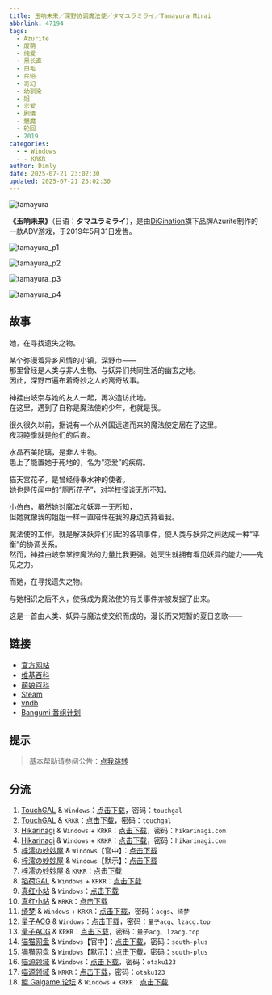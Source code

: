 ```yaml
---
title: 玉响未来／深野协调魔法使／タマユラミライ／Tamayura Mirai
abbrlink: 47194
tags:
  - Azurite
  - 废萌
  - 纯爱
  - 黑长直
  - 白毛
  - 民俗
  - 奇幻
  - 幼驯染
  - 姐
  - 恋爱
  - 剧情
  - 魅魔
  - 轮回
  - 2019
categories:
  - - Windows
  - - KRKR
author: Dimly
date: 2025-07-21 23:02:30
updated: 2025-07-21 23:02:30
---
```


![tamayura](https://static.30hb.cn/vndb/img/tamayura.webp)

**《玉响未来》**（日语：**タマユラミライ**），是由[DiGination](https://zh.moegirl.org.cn/index.php?title=DiGination&action=edit&redlink=1)旗下品牌Azurite制作的一款ADV游戏，于2019年5月31日发售。

<!-- more -->

![tamayura_p1](https://static.30hb.cn/vndb/img/tamayura_p1.webp)

![tamayura_p2](https://static.30hb.cn/vndb/img/tamayura_p2.webp)

![tamayura_p3](https://static.30hb.cn/vndb/img/tamayura_p3.webp)

![tamayura_p4](https://static.30hb.cn/vndb/img/tamayura_p4.webp)

## 故事

她，在寻找遗失之物。

某个弥漫着异乡风情的小镇，深野市——  
那里曾经是人类与非人生物、与妖异们共同生活的幽玄之地。  
因此，深野市遍布着奇妙之人的离奇故事。

神挂由岐奈与她的友人一起，再次造访此地。  
在这里，遇到了自称是魔法使的少年，也就是我。

很久很久以前，据说有一个从外国远道而来的魔法使定居在了这里。  
夜羽睦季就是他们的后裔。

水晶石美陀璃，是非人生物。  
患上了能置她于死地的，名为“恋爱”的疾病。

猫天宫花子，是曾经侍奉水神的使者。  
她也是传闻中的“厕所花子”，对学校怪谈无所不知。

小伯白，虽然她对魔法和妖异一无所知，  
但她就像我的姐姐一样一直陪伴在我的身边支持着我。

魔法使的工作，就是解决妖异们引起的各项事件，使人类与妖异之间达成一种“平衡”的协调关系。  
然而，神挂由岐奈掌控魔法的力量比我更强。她天生就拥有看见妖异的能力——鬼见之力。

而她，在寻找遗失之物。

与她相识之后不久，使我成为魔法使的有关事件亦被发掘了出来。

这是一首由人类、妖异与魔法使交织而成的，漫长而又短暂的夏日恋歌——

## 链接

- [官方网站](https://fanzagames-digination.com/azurite/tamayura/index.html)
- [维基百科](https://zh.wikipedia.org/wiki/%E7%8E%89%E9%9F%BF%E6%9C%AA%E4%BE%86)
- [萌娘百科](https://zh.moegirl.org.cn/%E7%8E%89%E5%93%8D%E6%9C%AA%E6%9D%A5)
- [Steam](https://store.steampowered.com/app/1960830/)
- [vndb](https://vndb.org/v23501)
- [Bangumi 番组计划](https://bgm.tv/subject/255032)

## 提示

> 基本帮助请参阅公告：[点我跳转](/p/announcement/)

## 分流

1.  [TouchGAL](https://www.touchgal.us/) & `Windows`：[点击下载](https://pan.touchgal.net/s/2wATg)，密码：`touchgal`
2.  [TouchGAL](https://www.touchgal.us/) & `KRKR`：[点击下载](https://pan.touchgal.net/s/GGkhX)，密码：`touchgal`
3.  [Hikarinagi](https://www.hikarinagi.net/) & `Windows` + `KRKR`：[点击下载](https://pan.yurari.moe/s/7Brcx)，密码：`hikarinagi.com`
4.  [Hikarinagi](https://www.hikarinagi.net/) & `Windows` + `KRKR`：[点击下载](https://pan.yurari.moe/s/K3lCv)，密码：`hikarinagi.com`
5.  [梓澪の妙妙屋](https://zi0.cc/) & `Windows`【官中】：[点击下载](https://zi0.cc/%E5%90%88%E9%9B%86%E7%B3%BB%E5%88%97/%E5%8D%97+GalGame%E6%B1%89%E5%8C%96%E5%8C%BA%E5%85%A8%E5%8C%BA%E8%B5%84%E6%BA%90%E5%A4%87%E4%BB%BD/05/[Azurite]%20%E3%82%BF%E3%83%9E%E3%83%A6%E3%83%A9%E3%83%9F%E3%83%A9%E3%82%A4%20%20%E7%8E%89%E5%93%8D%E6%9C%AA%E6%9D%A5%20%E6%B1%89%E5%8C%96%E7%A1%AC%E7%9B%98%E7%89%88%20%E6%B1%89%E5%8C%96%E7%A1%AC%E7%9B%98%E7%89%88[%E5%AE%98%E6%96%B9%E4%B8%AD%E8%8B%B1%E6%96%87].zip)
6.  [梓澪の妙妙屋](https://zi0.cc/) & `Windows`【默示】：[点击下载](https://zi0.cc/%E5%90%88%E9%9B%86%E7%B3%BB%E5%88%97/%E5%8D%97+GalGame%E6%B1%89%E5%8C%96%E5%8C%BA%E5%85%A8%E5%8C%BA%E8%B5%84%E6%BA%90%E5%A4%87%E4%BB%BD/05/[Azurite]%20%E3%82%BF%E3%83%9E%E3%83%A6%E3%83%A9%E3%83%9F%E3%83%A9%E3%82%A4%20%20%E7%8E%89%E5%93%8D%E6%9C%AA%E6%9D%A5%20%E6%B1%89%E5%8C%96%E7%A1%AC%E7%9B%98%E7%89%88[%E9%BB%98%E7%A4%BA%E6%B1%89%E5%8C%96%E7%BB%84].zip)
7.  [梓澪の妙妙屋](https://zi0.cc/) & `KRKR`：[点击下载](https://zi0.cc/,%E3%80%90ADV-%E5%86%92%E9%99%A9%E6%B8%B8%E6%88%8F%E3%80%91/%E3%80%90PC+%E5%AE%89%E5%8D%93%E3%80%91%E7%8E%89%E5%93%8D%E6%9C%AA%E6%9D%A5%EF%BC%8F%E6%B7%B1%E9%87%8E%E5%8D%8F%E8%B0%83%E9%AD%94%E6%B3%95%E4%BD%BF/%E3%80%90KRKR%E3%80%91%E3%80%90%E6%B1%89%E5%8C%96%E9%AB%98%E5%8E%8B%E3%80%91%E7%8E%89%E5%93%8D%E6%9C%AA%E6%9D%A5%EF%BC%8F%E6%B7%B1%E9%87%8E%E5%8D%8F%E8%B0%83%E9%AD%94%E6%B3%95%E4%BD%BF.zip)
8.  [稻荷GAL](https://inarigal.com/) & `Windows` + `KRKR`：[点击下载](https://inarigal.com/detail/377)
9.  [真红小站](https://www.shinnku.com/) & `Windows`：[点击下载](https://www.shinnku.com/files/shinnku/0/win/%E7%8E%89%E5%93%8D%E6%9C%AA%E6%9D%A5.7z)
10.  [真红小站](https://www.shinnku.com/) & `KRKR`：[点击下载](https://www.shinnku.com/files/shinnku/0/krkr/%E6%B7%B1%E9%87%8E%E5%8D%8F%E8%B0%83%E9%AD%94%E6%B3%95%E4%BD%BF.7z)
11.  [绮梦](https://acgs.one/) & `Windows` + `KRKR`：[点击下载](https://game.acgs.one/game/429.html)，密码：`acgs`、`绮梦`
12.  [量子ACG](https://lzacg.cc/) & `Windows`：[点击下载](https://lzacg.cc/649)，密码：`量子acg`、`lzacg.top`
13.  [量子ACG](https://lzacg.cc/) & `KRKR`：[点击下载](https://lzacg.cc/5878)，密码：`量子acg`、`lzacg.top`
14.  [猫猫网盘](https://catcat.cloud/) & `Windows`【官中】：[点击下载](https://catcat.cloud/GalGame/SP%E5%90%8E%E7%AB%AF1[GalGame%E5%88%86%E5%8C%BA]/GalGame%E5%90%88%E9%9B%86-05%E5%8F%B7%E6%9C%BA/Part06/[Azurite]%20%E7%8E%89%E5%93%8D%E6%9C%AA%E6%9D%A5%EF%BC%8F%E3%82%BF%E3%83%9E%E3%83%A6%E3%83%A9%E3%83%9F%E3%83%A9%E3%82%A4%E3%80%90Steam%E5%AE%98%E6%96%B9%E4%B8%AD%E6%96%87%E3%80%91.rar)，密码：`south-plus`
15.  [猫猫网盘](https://catcat.cloud/) & `Windows`【默示】：[点击下载](https://catcat.cloud/GalGame/SP%E5%90%8E%E7%AB%AF1[GalGame%E5%88%86%E5%8C%BA]/GalGame%E5%90%88%E9%9B%86-05%E5%8F%B7%E6%9C%BA/Part09/[Azurite]%20%E7%8E%89%E5%93%8D%E6%9C%AA%E6%9D%A5%EF%BC%8F%E3%82%BF%E3%83%9E%E3%83%A6%E3%83%A9%E3%83%9F%E3%83%A9%E3%82%A4%E3%80%90%E9%BB%98%E7%A4%BA%E6%B1%89%E5%8C%96%E7%BB%84%E3%80%91.rar)，密码：`south-plus`
16.  [喵源领域](https://www.nyantaku.com/) & `Windows`：[点击下载](https://www.nullcloud.top/Game/Azurite/[Windows]%E7%8E%89%E5%93%8D%E6%9C%AA%E6%9D%A5.7z)，密码：`otaku123`
17.  [喵源领域](https://www.nyantaku.com/) & `KRKR`：[点击下载](https://www.nullcloud.top/Game/Azurite/[Kirikiroid2]%E6%B7%B1%E9%87%8E%E5%8D%8F%E8%B0%83%E9%AD%94%E6%B3%95%E4%BD%BF.7z)，密码：`otaku123`
18.  [鲲 Galgame 论坛](https://www.kungal.com/) & `Windows` + `KRKR`：[点击下载](https://www.kungal.com/galgame/150)
